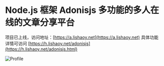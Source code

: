 # Node.js 框架 Adonisjs 多功能的多人在线的文章分享平台

项目已上线，访问地址：[https://a.lishaoy.net](https://a.lishaoy.net)
具体功能详情可访问 [https://h.lishaoy.net/adonisjs](https://h.lishaoy.net/adonisjs.html)

![Profile](https://cdn.lishaoy.net/adonisjs/profile.gif "Profile" )
